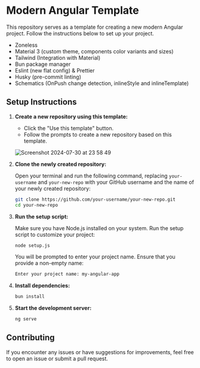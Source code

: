 # Modern Angular Template

This repository serves as a template for creating a new modern Angular project. Follow the instructions below to set up your project.

- Zoneless
- Material 3 (custom theme, components color variants and sizes)
- Tailwind (Integration with Material)
- Bun package manager
- Eslint (new flat config) & Prettier
- Husky (pre-commit linting)
- Schematics (OnPush change detection, inlineStyle and inlineTemplate)

## Setup Instructions

1. **Create a new repository using this template:**

   - Click the "Use this template" button.
   - Follow the prompts to create a new repository based on this template.

   ![Screenshot 2024-07-30 at 23 58 49](https://github.com/user-attachments/assets/17bff38b-6c27-47f1-8294-69617c01c836)

2. **Clone the newly created repository:**

   Open your terminal and run the following command, replacing `your-username` and `your-new-repo` with your GitHub username and the name of your newly created repository:

   ```sh
   git clone https://github.com/your-username/your-new-repo.git
   cd your-new-repo
   ```

3. **Run the setup script:**

   Make sure you have Node.js installed on your system. Run the setup script to customize your project:

   ```sh
   node setup.js
   ```

   You will be prompted to enter your project name. Ensure that you provide a non-empty name:

   ```sh
   Enter your project name: my-angular-app
   ```

4. **Install dependencies:**

   ```sh
   bun install
   ```

5. **Start the development server:**

   ```sh
   ng serve
   ```

## Contributing

If you encounter any issues or have suggestions for improvements, feel free to open an issue or submit a pull request.
